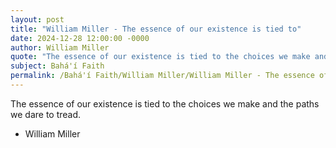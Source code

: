 ```yaml
---
layout: post
title: "William Miller - The essence of our existence is tied to"
date: 2024-12-28 12:00:00 -0000
author: William Miller
quote: "The essence of our existence is tied to the choices we make and the paths we dare to tread."
subject: Bahá'í Faith
permalink: /Bahá'í Faith/William Miller/William Miller - The essence of our existence is tied to
---
```


The essence of our existence is tied to the choices we make and the paths we dare to tread.

- William Miller
